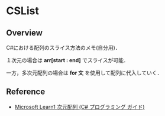 # CSList

## Overview

C#における配列のスライス方法のメモ(自分用)．

１次元の場合は **arr[start : end]** でスライスが可能．

一方，多次元配列の場合は **for 文** を使用して配列に代入していく．

## Reference

- [Microsoft Learn1 次元配列 (C# プログラミング ガイド)](https://learn.microsoft.com/ja-jp/dotnet/csharp/programming-guide/arrays/single-dimensional-arrays)
